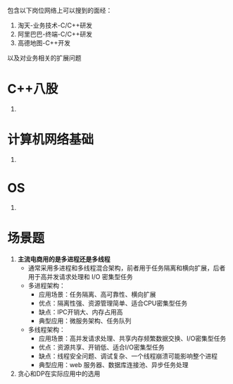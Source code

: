 包含以下岗位网络上可以搜到的面经：

1. 淘天-业务技术-C/C++研发
2. 阿里巴巴-终端-C/C++研发
3. 高德地图-C++开发

以及对业务相关的扩展问题

# C++八股

1. 

   

   
   
   
   

# 计算机网络基础

1. 


# OS

1. 

# 场景题

1. **主流电商用的是多进程还是多线程**
   - 通常采用多进程和多线程混合架构，前者用于任务隔离和横向扩展，后者用于高并发请求处理和 I/O 密集型任务
   - 多进程架构：
     - 应用场景：任务隔离、高可靠性、横向扩展
     - 优点：隔离性强、资源管理简单、适合CPU密集型任务
     - 缺点：IPC开销大、内存占用高
     - 典型应用：微服务架构、任务队列
   - 多线程架构：
     - 应用场景：高并发请求处理、共享内存频繁数据交换、I/O密集型任务
     - 优点：资源共享、开销低、适合I/O密集型任务
     - 缺点：线程安全问题、调试复杂、一个线程崩溃可能影响整个进程
     - 典型应用：web 服务器、数据库连接池、异步任务处理
2. 贪心和DP在实际应用中的选用
